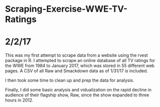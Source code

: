 # Scraping-Exercise-WWE-TV-Ratings
# 2/2/17

This was my first attempt to scrape data from a website using the rvest package in R. I attempted to scrape an online database of all TV ratings for the WWE from 1984 to January 2017, which was stored in 55 different web pages. A CSV of all Raw and Smackdown data as of 1/31/17 is included.

I then took some time to clean up and prep the data for analysis.

Finally, I did some basic analysis and vidualization on the rapid decline in audience of their flagship show, Raw, since the show expanded to three hours in 2012.
